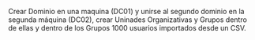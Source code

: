 Crear Dominio en una maquina (DC01) y unirse al segundo dominio en la segunda máquina (DC02), crear Uninades Organizativas y Grupos dentro de ellas y dentro de los Grupos 1000 usuarios importados desde un CSV.
